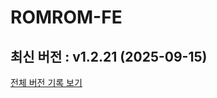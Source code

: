 # ROMROM-FE

<!-- 수정하지마세요 자동으로 동기화 됩니다 -->
## 최신 버전 : v1.2.21 (2025-09-15)

[전체 버전 기록 보기](CHANGELOG.md)

